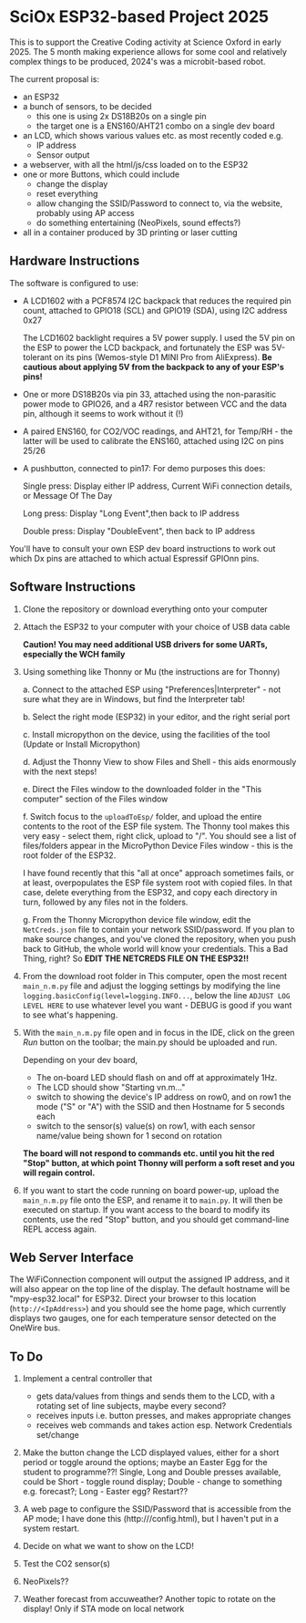 # SciOx ESP32-based Project 2025 #

This is to support the Creative Coding activity at Science Oxford in early 2025.
The 5 month making experience allows for some cool and relatively complex things to be produced, 2024's was a microbit-based robot.

The current proposal is:
* an ESP32
* a bunch of sensors, to be decided 
	* this one is using 2x DS18B20s on a single pin
	* the target one is a ENS160/AHT21 combo on a single dev board
* an LCD, which shows various values etc. as most recently coded e.g.
	* IP address
	* Sensor output
* a webserver, with all the html/js/css loaded on to the ESP32
* one or more Buttons, which could include
	* change the display
	* reset everything
	* allow changing the SSID/Password to connect to, via the website, probably using AP access
	* do something entertaining (NeoPixels, sound effects?)
* all in a container produced by 3D printing or laser cutting

## Hardware Instructions ##

The software is configured to use:

*	A LCD1602 with a PCF8574 I2C backpack that reduces the required pin count, attached to GPIO18 (SCL) and GPIO19 (SDA), using I2C address 0x27

  	The LCD1602 backlight requires a 5V power supply. I used the 5V pin on the ESP to power the LCD backpack, and fortunately the ESP was 5V-tolerant on its pins (Wemos-style D1 MINI Pro from AliExpress). **Be cautious about applying 5V from the backpack to any of your ESP's pins!**
	
*	One or more DS18B20s via pin 33, attached using the non-parasitic power mode to GPIO26, and a 4R7 resistor between VCC and the data pin, although it seems to work without it (!)

*	A paired ENS160, for CO2/VOC readings, and AHT21, for Temp/RH - the latter will be used to calibrate the ENS160, attached using I2C on pins 25/26

*	A pushbutton, connected to pin17: For demo purposes this does:

	Single press: Display either IP address, Current WiFi connection details, or Message Of The Day
	
	Long press: Display "Long Event",then back to IP address
	
	Double press: Display "DoubleEvent", then back to IP address

You'll have to consult your own ESP dev board instructions to work out which Dx pins are attached to which actual Espressif GPIOnn pins.
## Software Instructions ##

1.	Clone the repository or download everything onto your computer
2.	Attach the ESP32 to your computer with your choice of USB data cable
   	
   	**Caution! You may need additional USB drivers for some UARTs, especially the WCH family**
  	
3.	Using something like Thonny or Mu (the instructions are for Thonny)

	 a.	Connect to the attached ESP using "Preferences|Interpreter" - not sure what they are in Windows, but find the Interpreter tab!
	 
	 b.	Select the right mode (ESP32) in your editor, and the right serial port
	 
	 c.	Install micropython on the device, using the facilities of the tool (Update or Install Micropython)
	 
	 d. Adjust the Thonny View to show Files and Shell - this aids enormously with the next steps!
	 
	 e.	Direct the Files window to the downloaded folder in the "This computer" section of the Files window
	 
	 f.	Switch focus to the `uploadToEsp/` folder, and upload the entire contents to the root of the ESP file system. The Thonny tool makes this very easy - select them, right click, upload to "/". You should see a list of files/folders appear in the MicroPython Device Files window - this is the root folder of the ESP32.
	 
	 I have found recently that this "all at once" approach sometimes fails, or at least, overpopulates the ESP file system root with copied files. In that case, delete everything from the ESP32, and copy each directory in turn, followed by any files not in the folders.
	 
	 g.	From the Thonny Micropython device file window, edit the `NetCreds.json` file to contain your network SSID/password. If you plan to make source changes, and you've cloned the repository, when you push back to GitHub, the whole world will know your credentials. This a Bad Thing, right? So **EDIT THE NETCREDS FILE ON THE ESP32!!**
	 	
4.	From the download root folder in This computer, open the most recent `main_n.m.py` file and adjust the logging settings by modifying the line `logging.basicConfig(level=logging.INFO...`, below the line `ADJUST LOG LEVEL HERE` to use whatever level you want - DEBUG is good if you want to see what's happening.
5.	With the `main_n.m.py` file open and in focus in the IDE, click on the green *Run* button on the toolbar; the main.py should be uploaded and run. 

	Depending on your dev board, 
	*	The on-board LED should flash on and off at approximately 1Hz.
	*	The LCD should show "Starting vn.m..."
	*	switch to showing the device's IP address on row0, and on row1 the mode ("S" or "A") with the SSID and then Hostname for 5 seconds each
	*	switch to the sensor(s) value(s) on row1, with each sensor name/value being shown for 1 second on rotation
	
	**The board will not respond to commands etc. until you hit the red "Stop" button, at which point Thonny will perform a soft reset and you will regain control.**
6.	If you want to start the code running on board power-up, upload the `main_n.m.py` file onto the ESP, and rename it to `main.py`. It will then be executed on startup. If you want access to the board to modify its contents, use the red "Stop" button, and you should get command-line REPL access again.
	 
## Web Server Interface ##

The WiFiConnection component will output the assigned IP address, and it will also appear on the top line of the display. The default hostname will be "mpy-esp32.local" for ESP32. Direct your browser to this location (`http://<IpAddress>`) and you should see the home page, which currently displays two gauges, one for each temperature sensor detected on the OneWire bus.
	
## To Do ##
1.	Implement a central controller that 
	*	gets data/values from things and sends them to the LCD, with a rotating set of line subjects, maybe every second?
	*	receives inputs i.e. button presses, and makes appropriate changes
	*	receives web commands and takes action esp. Network Credentials set/change

2.	Make the button change the LCD displayed values, either for a short period or toggle around the options; maybe an Easter Egg for the student to programme??! Single, Long and Double presses available, could be Short - toggle round display; Double - change to something e.g. forecast?; Long - Easter egg? Restart?? 

3.	A web page to configure the SSID/Password that is accessible from the AP mode; I have done this (http://<esp32IP>/config.html), but I haven't put in a system restart.

4.	Decide on what we want to show on the LCD!

5.	Test the CO2 sensor(s)

6.	NeoPixels??

7.	Weather forecast from accuweather? Another topic to rotate on the display! Only if STA mode on local network
